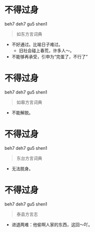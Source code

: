 # 不得过身
beh7 deh7 gu5 shen1
> 如东方言词典
- 不好通过。比喻日子难过。
  - 旧社会碰上春荒，许多人～。
- 不能够再承受，引申为“完蛋了，不行了”

# 不得过身
beh7 deh7 gu5 shen1
> 如皋方言词典
- 不能解脱。

# 不得过身
beh7 deh7 gu5 shen1
> 东台方言词典
- 无法脱身。

# 不得过身
beh7 deh7 gu5 shen1
> 泰县方言志
- 进退两难：他偷啊人家的东西，这回～吖。
